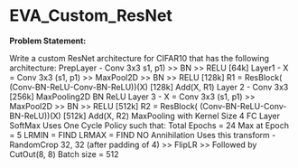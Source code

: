 # EVA_Custom_ResNet

**Problem Statement:**

Write a custom ResNet architecture for CIFAR10 that has the following architecture:
  PrepLayer - Conv 3x3 s1, p1) >> BN >> RELU [64k]
  Layer1 -
      X = Conv 3x3 (s1, p1) >> MaxPool2D >> BN >> RELU [128k]
      R1 = ResBlock( (Conv-BN-ReLU-Conv-BN-ReLU))(X) [128k] 
      Add(X, R1)
  Layer 2 -
      Conv 3x3 [256k]
      MaxPooling2D
      BN
      ReLU
Layer 3 -
      X = Conv 3x3 (s1, p1) >> MaxPool2D >> BN >> RELU [512k]
      R2 = ResBlock( (Conv-BN-ReLU-Conv-BN-ReLU))(X) [512k]
      Add(X, R2)
MaxPooling with Kernel Size 4
FC Layer 
SoftMax
Uses One Cycle Policy such that:
    Total Epochs = 24
    Max at Epoch = 5
    LRMIN = FIND
    LRMAX = FIND
    NO Annihilation
Uses this transform -RandomCrop 32, 32 (after padding of 4) >> FlipLR >> Followed by CutOut(8, 8)
Batch size = 512
